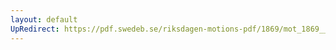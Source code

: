 ```yaml
---
layout: default
UpRedirect: https://pdf.swedeb.se/riksdagen-motions-pdf/1869/mot_1869__ak__00252/mot_1869__ak__00252_001.pdf
---
```


